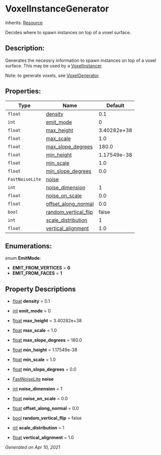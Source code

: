 # VoxelInstanceGenerator

Inherits: [Resource](https://docs.godotengine.org/en/stable/classes/class_resource.html)


Decides where to spawn instances on top of a voxel surface.

## Description: 

Generates the necessry information to spawn instances on top of a voxel surface. This may be used by a [VoxelInstancer](VoxelInstancer.md).

Note: to generate voxels, see [VoxelGenerator](VoxelGenerator.md).

## Properties: 


Type             | Name                                             | Default     
---------------- | ------------------------------------------------ | ------------
`float`          | [density](#i_density)                            | 0.1         
`int`            | [emit_mode](#i_emit_mode)                        | 0           
`float`          | [max_height](#i_max_height)                      | 3.40282e+38 
`float`          | [max_scale](#i_max_scale)                        | 1.0         
`float`          | [max_slope_degrees](#i_max_slope_degrees)        | 180.0       
`float`          | [min_height](#i_min_height)                      | 1.17549e-38 
`float`          | [min_scale](#i_min_scale)                        | 1.0         
`float`          | [min_slope_degrees](#i_min_slope_degrees)        | 0.0         
`FastNoiseLite`  | [noise](#i_noise)                                |             
`int`            | [noise_dimension](#i_noise_dimension)            | 1           
`float`          | [noise_on_scale](#i_noise_on_scale)              | 0.0         
`float`          | [offset_along_normal](#i_offset_along_normal)    | 0.0         
`bool`           | [random_vertical_flip](#i_random_vertical_flip)  | false       
`int`            | [scale_distribution](#i_scale_distribution)      | 1           
`float`          | [vertical_alignment](#i_vertical_alignment)      | 1.0         
<p></p>

## Enumerations: 

enum **EmitMode**: 

- **EMIT_FROM_VERTICES** = **0**
- **EMIT_FROM_FACES** = **1**


## Property Descriptions

- [float](https://docs.godotengine.org/en/stable/classes/class_float.html)<span id="i_density"></span> **density** = 0.1


- [int](https://docs.godotengine.org/en/stable/classes/class_int.html)<span id="i_emit_mode"></span> **emit_mode** = 0


- [float](https://docs.godotengine.org/en/stable/classes/class_float.html)<span id="i_max_height"></span> **max_height** = 3.40282e+38


- [float](https://docs.godotengine.org/en/stable/classes/class_float.html)<span id="i_max_scale"></span> **max_scale** = 1.0


- [float](https://docs.godotengine.org/en/stable/classes/class_float.html)<span id="i_max_slope_degrees"></span> **max_slope_degrees** = 180.0


- [float](https://docs.godotengine.org/en/stable/classes/class_float.html)<span id="i_min_height"></span> **min_height** = 1.17549e-38


- [float](https://docs.godotengine.org/en/stable/classes/class_float.html)<span id="i_min_scale"></span> **min_scale** = 1.0


- [float](https://docs.godotengine.org/en/stable/classes/class_float.html)<span id="i_min_slope_degrees"></span> **min_slope_degrees** = 0.0


- [FastNoiseLite](FastNoiseLite.md)<span id="i_noise"></span> **noise**


- [int](https://docs.godotengine.org/en/stable/classes/class_int.html)<span id="i_noise_dimension"></span> **noise_dimension** = 1


- [float](https://docs.godotengine.org/en/stable/classes/class_float.html)<span id="i_noise_on_scale"></span> **noise_on_scale** = 0.0


- [float](https://docs.godotengine.org/en/stable/classes/class_float.html)<span id="i_offset_along_normal"></span> **offset_along_normal** = 0.0


- [bool](https://docs.godotengine.org/en/stable/classes/class_bool.html)<span id="i_random_vertical_flip"></span> **random_vertical_flip** = false


- [int](https://docs.godotengine.org/en/stable/classes/class_int.html)<span id="i_scale_distribution"></span> **scale_distribution** = 1


- [float](https://docs.godotengine.org/en/stable/classes/class_float.html)<span id="i_vertical_alignment"></span> **vertical_alignment** = 1.0


_Generated on Apr 10, 2021_
